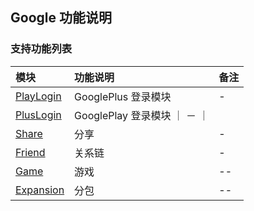 ## Google 功能说明

### 支持功能列表

| 模块 | 功能说明 | 备注 |
| :-- | :------- | :--- |
| [PlayLogin](Google/playlogin.md) | GooglePlus 登录模块 | - |
| [PlusLogin](Google/pluslogin.md) | GooglePlay 登录模块 ｜ － ｜
| [Share](Google/share.md) | 分享 | - |
| [Friend](Google/friend.md) | 关系链 | - |
| [Game](Google/game.md) | 游戏 | -- |
| [Expansion](Google/expansion.md) | 分包 | -- |